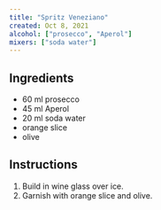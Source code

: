 ```yaml
---
title: "Spritz Veneziano"
created: Oct 8, 2021
alcohol: ["prosecco", "Aperol"]
mixers: ["soda water"]
---
```


## Ingredients

- 60 ml prosecco
- 45 ml Aperol
- 20 ml soda water
- orange slice
- olive

## Instructions

1. Build in wine glass over ice.
2. Garnish with orange slice and olive.
